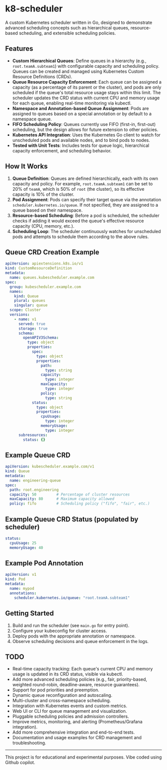 # k8-scheduler

A custom Kubernetes scheduler written in Go, designed to demonstrate advanced scheduling concepts such as hierarchical queues, resource-based scheduling, and extensible scheduling policies.

## Features

- **Custom Hierarchical Queues**: Define queues in a hierarchy (e.g., `root.teamA.subteam1`) with configurable capacity and scheduling policy. Queues can be created and managed using Kubernetes Custom Resource Definitions (CRDs).
- **Queue Resource Capacity Enforcement**: Each queue can be assigned a capacity (as a percentage of its parent or the cluster), and pods are only scheduled if the queue's total resource usage stays within this limit. The scheduler updates the CRD status with current CPU and memory usage for each queue, enabling real-time monitoring via kubectl.
- **Namespace and Annotation-based Queue Assignment**: Pods are assigned to queues based on a special annotation or by default to a namespace queue.
- **FIFO Scheduling Policy**: Queues currently use FIFO (first-in, first-out) scheduling, but the design allows for future extension to other policies.
- **Kubernetes API Integration**: Uses the Kubernetes Go client to watch for unscheduled pods and available nodes, and to bind pods to nodes.
- **Tested with Unit Tests**: Includes tests for queue logic, hierarchical capacity enforcement, and scheduling behavior.

## How It Works

1. **Queue Definition**: Queues are defined hierarchically, each with its own capacity and policy. For example, `root.teamA.subteam1` can be set to 20% of `teamA`, which is 50% of `root` (the cluster), so its effective capacity is 10% of the cluster.
2. **Pod Assignment**: Pods can specify their target queue via the annotation `scheduler.kubernetes.io/queue`. If not specified, they are assigned to a queue based on their namespace.
3. **Resource-based Scheduling**: Before a pod is scheduled, the scheduler checks if adding it would exceed the queue's effective resource capacity (CPU, memory, etc.).
4. **Scheduling Loop**: The scheduler continuously watches for unscheduled pods and attempts to schedule them according to the above rules.



## Queue CRD Creation Example

```yaml
apiVersion: apiextensions.k8s.io/v1
kind: CustomResourceDefinition
metadata:
  name: queues.kubescheduler.example.com
spec:
  group: kubescheduler.example.com
  names:
    kind: Queue
    plural: queues
    singular: queue
  scope: Cluster
  versions:
    - name: v1
      served: true
      storage: true
      schema:
        openAPIV3Schema:
          type: object
          properties:
            spec:
              type: object
              properties:
                path:
                  type: string
                capacity:
                  type: integer
                maxCapacity:
                  type: integer
                policy:
                  type: string
            status:
              type: object
              properties:
                cpuUsage:
                  type: integer
                memoryUsage:
                  type: integer
      subresources:
        status: {}
```

## Example Queue CRD

```yaml
apiVersion: kubescheduler.example.com/v1
kind: Queue
metadata:
  name: engineering-queue
spec:
  path: root.engineering
  capacity: 50         # Percentage of cluster resources
  maxCapacity: 80      # Maximum capacity allowed
  policy: fifo         # Scheduling policy ("fifo", "fair", etc.)
```

## Example Queue CRD Status (populated by scheduler)

```yaml
status:
  cpuUsage: 25
  memoryUsage: 40
```

## Example Pod Annotation

```yaml
apiVersion: v1
kind: Pod
metadata:
  name: mypod
  annotations:
    scheduler.kubernetes.io/queue: "root.teamA.subteam1"
```

## Getting Started

1. Build and run the scheduler (see `main.go` for entry point).
2. Configure your kubeconfig for cluster access.
3. Deploy pods with the appropriate annotation or namespace.
4. Observe scheduling decisions and queue enforcement in the logs.


## TODO
- Real-time capacity tracking: Each queue's current CPU and memory usage is updated in its CRD status, visible via kubectl.
- Add more advanced scheduling policies (e.g., fair, priority-based, weighted round-robin, deadline-aware, resource guarantees).
- Support for pod priorities and preemption.
- Dynamic queue reconfiguration and autoscaling.
- Multi-cluster and cross-namespace scheduling.
- Integration with Kubernetes events and custom metrics.
- Web UI or CLI for queue management and visualization.
- Pluggable scheduling policies and admission controllers.
- Improve metrics, monitoring, and alerting (Prometheus/Grafana integration).
- Add more comprehensive integration and end-to-end tests.
- Documentation and usage examples for CRD management and troubleshooting.

---

This project is for educational and experimental purposes.
Vibe coded using Github copilot.


